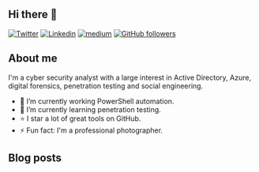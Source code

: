 ## Hi there 👋

[![Twitter](https://img.shields.io/badge/-Twitter-222222?style=flat-square&logo=twitter&logoColor=white&link=https://twitter.com/drunkrhin0)](https://twitter.com/drunkrhin0)
[![Linkedin](https://img.shields.io/badge/-LinkedIn-222222?style=flat-square&logo=Linkedin&logoColor=white&link=https://www.linkedin.com/in/engincan-veske-b4a75b145/)](https://www.linkedin.com/in/tawilr/)
[![medium](https://aleen42.github.io/badges/src/medium.svg)](https://medium.com/@drunkrhin0)
[![GitHub followers](https://img.shields.io/github/followers/drunkrhin0.svg?style=social&label=Follow&maxAge=2592000)](https://github.com/drunkrhin0?tab=followers)

## About me

I'm a cyber security analyst with a large interest in Active Directory, Azure, digital forensics, penetration testing and social engineering.

- 🔭 I’m currently working PowerShell automation.
- 🌱 I’m currently learning penetration testing.
- ⭐️ I star a lot of great tools on GitHub.
- ⚡ Fun fact: I'm a professional photographer.

## Blog posts
<!-- BLOG-POST-LIST:START -->
<!-- BLOG-POST-LIST:END -->
